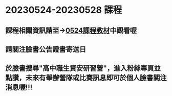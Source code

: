 #  20230524-20230528 課程
## 課程相關資訊請至→[0524課程教材](http://gg.gg/security111)中觀看喔

## 請關注臉書公告證書寄送日

## 於臉書搜尋"高中職生資安研習營"，進入粉絲專頁並點讚，未來有舉辦營隊或比賽訊息即可於個人臉書關注消息喔!!!

